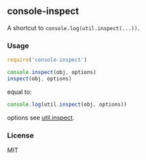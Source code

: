 ## console-inspect

A shortcut to `console.log(util.inspect(...))`.

### Usage

```javascript
require('console-inspect')

console.inspect(obj, options)
inspect(obj, options)
```

equal to:

```javascript
console.log(util.inspect(obj, options))
```

options see [util.inspect](https://nodejs.org/api/util.html#util_util_inspect_object_options).

### License

MIT